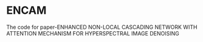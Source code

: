# ENCAM
The code for paper-ENHANCED NON-LOCAL CASCADING NETWORK WITH ATTENTION MECHANISM FOR HYPERSPECTRAL IMAGE DENOISING

